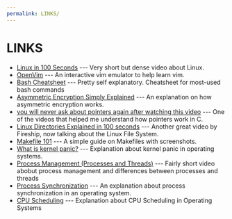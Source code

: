 ```yaml
---
permalink: LINKS/
---
```


# LINKS

* [Linux in 100 Seconds](https://www.youtube.com/watch?v=rrB13utjYV4) --- Very short but dense video about Linux.
* [OpenVim](https://openvim.com/) --- An interactive vim emulator to help learn vim.
* [Bash Cheatsheet](https://github.com/RehanSaeed/Bash-Cheat-Sheet) --- Pretty self explanatory. Cheatsheet for most-used bash commands
* [Asymmetric Encryption Simply Explained](https://www.youtube.com/watch?v=AQDCe585Lnc) --- An explanation on how asymmetric encryption works.
* [you will never ask about pointers again after watching this video](https://www.youtube.com/watch?v=2ybLD6_2gKM) --- One of the videos that helped me understand how pointers work in C.
* [Linux Directories Explained in 100 seconds](https://www.youtube.com/watch?v=42iQKuQodW4) --- Another great video by Fireship, now talking about the Linux File System.
* [Makefile 101](https://alextan.medium.com/makefile-101-56ba4590025b) --- A simple guide on Makefiles with screenshots.
* [What is kernel panic?](https://www.techtarget.com/searchdatacenter/definition/kernel-panic) --- Explanation about kernel panic in operating systems.
* [Process Management (Processes and Threads)](https://www.youtube.com/watch?v=OrM7nZcxXZU) --- Fairly short video abobut process management and differences between processes and threads
* [Process Synchronization](https://www.tutorialspoint.com/process-synchronization-in-linux) --- An explanation about process synchronization in an operating system.
* [CPU Scheduling](https://www.geeksforgeeks.org/cpu-scheduling-in-operating-systems/?ref=lbp) --- Explanation about CPU Scheduling in Operating Systems
